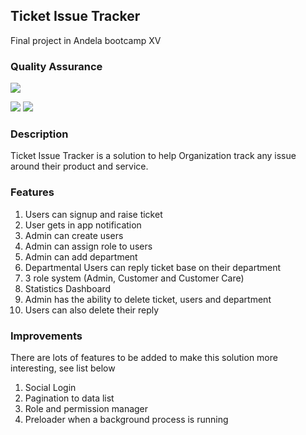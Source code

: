 <h2>Ticket Issue Tracker</h2>
<p>Final project in Andela bootcamp XV</p>

<h3>Quality Assurance</h3>
<p>
<a href="https://codeclimate.com/github/mightys/issueTracker"><img src="https://codeclimate.com/github/mightys/issueTracker/badges/gpa.svg" /></a>

<a href="https://codeclimate.com/github/mightys/issueTracker/coverage"><img src="https://codeclimate.com/github/mightys/issueTracker/badges/coverage.svg" /></a>
<a href="https://codeclimate.com/github/mightys/issueTracker"><img src="https://codeclimate.com/github/mightys/issueTracker/badges/issue_count.svg" /></a>
</p>

<h3>Description</h3>
<p>
  Ticket Issue Tracker is a solution to help Organization track any issue around their product and service.
</p>

<h3>Features</h3>
<ol>
  <li>Users can signup and raise ticket</li>
  <li>User gets in app notification</li>
  <li>Admin can create users</li>
  <li>Admin can assign role to users</li>
  <li>Admin can add department</li>
  <li>Departmental Users can reply ticket base on their department</li>
  <li>3 role system (Admin, Customer and Customer Care)</li>
  <li>Statistics Dashboard</li>
  <li>Admin has the ability to delete ticket, users and department</li>
  <li>Users can also delete their reply</li>
</ol>

<h3>Improvements</h3>
<p>
  There are lots of features to be added to make this solution more interesting, see list below 
</p>
<ol>
<li>Social Login</li>
<li>Pagination to data list</li>
<li>Role and permission manager</li>
<li>Preloader when a background process is running</li>
</ol>